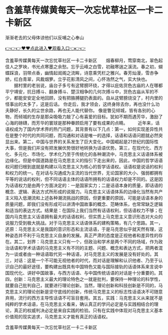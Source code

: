 # 含羞草传媒黄每天一次忘忧草社区一卡二卡新区
渐渐老去的父母体谅他们以反哺之心奉山

<a href="https://github.com/getmal/fdwwt/issues/2">👉👉👉♥♥点此进入♥观看入口👈👉👉</a>

含羞草传媒黄每天一次忘忧草社区一卡二卡新区　　烟春柳月，莺穿南北，翠色起佳人之罗袂，书光点寒墨之余愁。忘乎云峰之白雪，初融寒遄之溪流。春之初，蝴蝶踩浪，羽带点香，幽情起闺阁之流眸，诗意乘凭栏之雅兴。春芳灿漫，雪赤争娇，红白青翠，风裁烟箩。立乎花影清风之间，心怀浩然之气，实大快也。
　　据村里的老翁说，庙台子多亏有这臂膀环绕，才得以庇佑货色古庙的人在哪都平宁靖安，抗日搏斗、翻身搏斗、楚汉相争的几何次搏斗中，货色古庙从军的不少，都能安安定全地回顾，没有把胳膊腿扔表面的。自从这臂膀烧没了，村内里的怪事出的太多了，这是后话。
你走后，我才领会，这终身除去你，再也没什么功夫静好，长久的尘世余路，再也无人能代替你。
像是瞥见倾城，皆有各别的心物，而倾城的生存是那朵吸吸力敲了心有喜爱的目标。犹如不期而遇芳华，激励了心海的磅礴，而芳华的寰球是那种眷顾启用了要有成果的点睛。
　　近年来，话语权成为了国内学术界的热门问题，其背景有以下几点：第一，如何实现差异性共在是整个时代的共同问题，而沟通和对话是唯一的选择，话语和话语问题就必然突显出来。第二，中国与世界的关系发生了巨大变化。中国崛起是21世纪的国际性大事，但是我们并没有把发展优势很好地转换为话语优势。第三，在现代化、西方化、多元化、市场化、学术化乃至于传统化的各种潮流中，马克思主义话语体系被边缘化。但是中国道路是在马克思主义的指引下走出来的，因此，中国的哲学话语权问题归根到底就是构建以马克思主义为核心的哲学话语权。话语权是说话的权利和权力的统一。在对话与沟通成为主流的当代世界，无论国家的大小、强弱都拥有平等的说话的权利，但不同话语主体的话语所拥有的话语权力却是不同的。这是因为话语权力是由两个方面决定的：一是国家实力；二是话语本身的质量，即话语的概念、逻辑、表达方式所形成的说服力。马克思主义话语体系的边缘化当然有共产主义陷入低潮流和上述各种潮流挑战的原因，但更重要的原因，可能是话语本身的质量问题，即我们没有形成可以讲清中国故事的概念、范畴体系，也常常缺乏逻辑和适当的表达方式。结果是：在国际上我们当然有话语权利，但话语权力不够；在国内马克思主义话语拥有最大的话语权利，但实质上马克思主义意识形态对大众的说服力受到极大挑战。对于马克思主义话语体系的建构策略，有几个思路。其一，还原：马克思主义是我国的意识形态和主流话语，于是马克思似乎就天然有理，这种姿态并不利于马克思主义自身的发展。真正严肃的态度是正视他者和差异性的存在。其二，划界：马克思主义只有一个，但政治和学术是两个不同的场域，作为政治话语和学术话语的马克思主义有不同的主题、问题、概念和表达方式，把两者混为一谈或者由一种话语取代另一种话语，对马克思主义的发展是没有好处的。其三，对话：这是一个不可能无视他者的时代，而对话是理解和认识他者、乃至于认识自己的最好途径，要构建出既具有中国特色又能与国际接轨的话语体系来言说中国现代化、讲好中国故事，与西方话语、与中国传统话语的对话是十分重要的。其四，创新：马克思主义最大的理论特色之一就是批判，要保持一种理论的科学性，就要自己批判自己，就要进行理论创新。当然，理论创新和科技创新是不同的，马克思主义的理论创新是坚守底线的创新，传统马克思主义的标志性话语决不可随意弃用，流行的西方主导性话语不可盲目套用。其五，实践：马克思主义从来就不是纯粹的学术话语，在马克思主义看来，确认真正的学问必定是与实践相结合的理论，真正的权威判决必定是来自实践的检验。只有在实践中体现对马克思主义基本价值观的现实追求，马克思主义才能有真正的话语权。

含羞草传媒黄每天一次忘忧草社区一卡二卡新区
